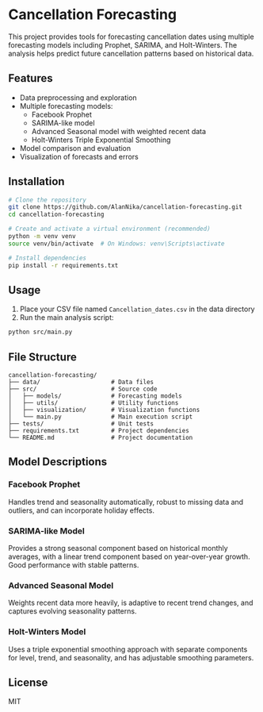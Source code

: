 # Cancellation Forecasting

This project provides tools for forecasting cancellation dates using multiple forecasting models including Prophet, SARIMA, and Holt-Winters. The analysis helps predict future cancellation patterns based on historical data.

## Features

- Data preprocessing and exploration
- Multiple forecasting models:
  - Facebook Prophet
  - SARIMA-like model
  - Advanced Seasonal model with weighted recent data
  - Holt-Winters Triple Exponential Smoothing
- Model comparison and evaluation
- Visualization of forecasts and errors

## Installation

```bash
# Clone the repository
git clone https://github.com/AlanNika/cancellation-forecasting.git
cd cancellation-forecasting

# Create and activate a virtual environment (recommended)
python -m venv venv
source venv/bin/activate  # On Windows: venv\Scripts\activate

# Install dependencies
pip install -r requirements.txt
```

## Usage

1. Place your CSV file named `Cancellation_dates.csv` in the data directory
2. Run the main analysis script:

```bash
python src/main.py
```

## File Structure

```
cancellation-forecasting/
├── data/                    # Data files
├── src/                     # Source code
│   ├── models/              # Forecasting models
│   ├── utils/               # Utility functions
│   ├── visualization/       # Visualization functions
│   └── main.py              # Main execution script
├── tests/                   # Unit tests
├── requirements.txt         # Project dependencies
└── README.md                # Project documentation
```

## Model Descriptions

### Facebook Prophet
Handles trend and seasonality automatically, robust to missing data and outliers, and can incorporate holiday effects.

### SARIMA-like Model
Provides a strong seasonal component based on historical monthly averages, with a linear trend component based on year-over-year growth. Good performance with stable patterns.

### Advanced Seasonal Model
Weights recent data more heavily, is adaptive to recent trend changes, and captures evolving seasonality patterns.

### Holt-Winters Model
Uses a triple exponential smoothing approach with separate components for level, trend, and seasonality, and has adjustable smoothing parameters.

## License

MIT